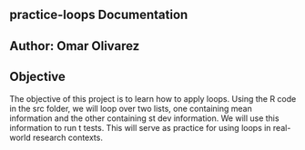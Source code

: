 ## practice-loops Documentation
## Author: Omar Olivarez

## Objective
The objective of this project is to learn how to apply loops. Using the R code in the src folder, we will loop over two lists, one containing mean information and the other containing st dev information. We will use this information to run t tests. This will serve as practice for using loops in real-world research contexts. 